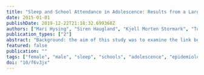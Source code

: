 ```yaml
---
title: "Sleep and School Attendance in Adolescence: Results from a Large Population-Based Study."
date: 2015-01-01
publishDate: 2019-12-22T21:18:32.699368Z
authors: ["Mari Hysing", "Siren Haugland", "Kjell Morten Stormark", "Tormod Bøe", "Børge Sivertsen"]
publication_types: ["2"]
abstract: "Background: the aim of this study was to examine the link between adolescent sleep and non-attendance in school. methods: a large population-based study from norway conducted in 2012, the youth@hordaland study, surveyed 8,347 adolescents aged 16–19 years (54% girls). self-reported sleep measures included bedtime, rise time, sleep duration, sleep efficiency, sleep onset latency (sol), wake after sleep onset (waso), insomnia symptoms, tiredness, and sleepiness. school attendance was obtained from national administrative registries. results: most sleep parameters were associated with increased risk of school non-attendance. after adjusting for gender and socioeconomic status, short sleep duration and sleep deficiency were the sleep measures with the highest odds of non-attendance (or=4.61, ci 95% 3.29–6.46) and (or = 3.26, ci 95% 2.67–3.99), respectively). also, large bedtime discrepancies in weekend versus weekdays were associated with non-attendance (or = 2.43, ci 95% 1.93–2.02), as well as insomnia (or = 2.25, ci % 1.89–2.67) and daytime tiredness (or = 2.09, ci 95% 1.70–2.57). the associations were somewhat reduced after additional adjustment for depression, but remained significant in the fully adjusted model. conclusion: the demonstrated relationship between sleep problems and school absence suggests that careful assessment of sleep is warranted when adolescents present with extensive school absence. future studies on how the sleep–school absence relationship in adolescence may impact later work affiliation in adulthood are needed. (psycinfo database record (c) 2015 apa, all rights reserved)(journal abstract)"
featured: false
publication: ""
tags: ["female", "male", "sleep", "schools", "adolescence", "epidemiology", "human", "school", "article", "sleep", "norway", "epidemiology", "insomnia", "empirical study", "3560:classroom dynamics & student adjustment & att", "adolescence (13-17 yrs)", "adulthood (18 yrs & older)", "difficulties initiating and maintaining sleep scal", "non attendance", "quantitative study", "school attendance", "school attendance measure", "short mood and feelings questionnaire", "young adulthood (18-29 yrs)", "3560:classroom dynamics & student adjustment & att", "adulthood (18 yrs & older)"]
doi: "10/f6v3jx"
---
```


